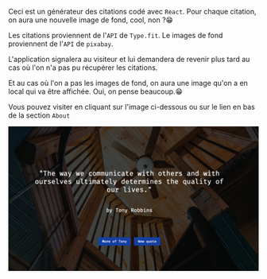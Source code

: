 Ceci est un générateur des citations codé avec `React`. Pour chaque citation, on aura une nouvelle image de fond, cool, non ?😁

Les citations proviennent de l'`API` de `Type.fit`. Le images de fond proviennent de l'`API` de `pixabay`.

L'application signalera au visiteur et lui demandera de revenir plus tard au cas où l'on n'a pas pu récupérer les citations.

Et au cas où l'on a pas les images de fond, on aura une image qu'on a en local qui va être affichée. Oui, on pense beaucoup.😁

Vous pouvez visiter en cliquant sur l'image ci-dessous ou sur le lien en bas de la section `About`

<a href = "https://yousoumar.github.io/quotes/"><img src ="./screenshot.png"></img></a>


